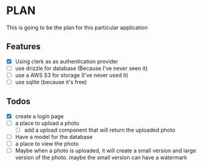 # PLAN

This is going to be the plan for this particular application

## Features

- [x] Using clerk as as authentication provider
- [ ] use drizzle for database (Because I've never seen it)
- [ ] use a AWS S3 for storage (I've never used it)
- [ ] use sqlite (because it's free)

## Todos

- [x] create a login page
- [ ] a place to upload a photo
  - [ ] add a upload component that will return the uploaded photo
- [ ] Have a model for the database
- [ ] a place to view the photo
- [ ] Maybe when a photo is uploaded, it will create a small version and large version of the photo. maybe the small version can have a watermark

